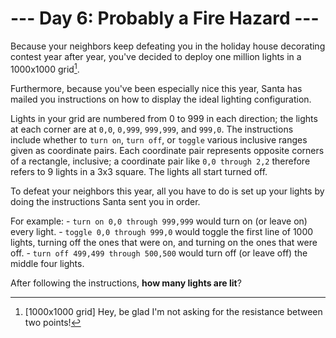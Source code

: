 # --- Day 6: Probably a Fire Hazard ---

Because your neighbors keep defeating you in the holiday house decorating contest year after year, you've decided to deploy one million lights in a 1000x1000 grid[^1].

Furthermore, because you've been especially nice this year, Santa has mailed you instructions on how to display the ideal lighting configuration.

Lights in your grid are numbered from 0 to 999 in each direction; the lights at each corner are at `0,0`, `0,999`, `999,999`, and `999,0`. The instructions include whether to `turn on`, `turn off`, or `toggle` various inclusive ranges given as coordinate pairs.  Each coordinate pair represents opposite corners of a rectangle, inclusive; a coordinate pair like `0,0 through 2,2` therefore refers to 9 lights in a 3x3 square.  The lights all start turned off.

To defeat your neighbors this year, all you have to do is set up your lights by doing the instructions Santa sent you in order.

For example:
    - `turn on 0,0 through 999,999` would turn on (or leave on) every light.
    - `toggle 0,0 through 999,0` would toggle the first line of 1000 lights, turning off the ones that were on, and turning on the ones that were off.
    - `turn off 499,499 through 500,500` would turn off (or leave off) the middle four lights.

After following the instructions, **how many lights are lit**?

[^1]: [1000x1000 grid] Hey, be glad I'm not asking for the resistance between two points!
